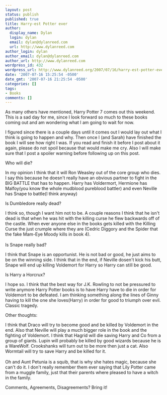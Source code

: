 ```yaml
---
layout: post
status: publish
published: true
title: Harry-est Potter ever
author:
  display_name: Dylan
  login: dylan
  email: dylan@dylanreed.com
  url: http://www.dylanreed.com
author_login: dylan
author_email: dylan@dylanreed.com
author_url: http://www.dylanreed.com
wordpress_id: 432
wordpress_url: http://www.dylanreed.org/2007/07/16/harry-est-potter-ever/
date: '2007-07-16 15:25:54 -0500'
date_gmt: '2007-07-16 21:25:54 -0500'
categories: []
tags:
- Books
comments: []
---
```

<p>As many others have mentioned, Harry Potter 7 comes out this weekend. This is a sad day for me, since I look forward so much to these books coming out and am wondering what I am going to wait for now.</p>
<p>I figured since there is a couple days until it comes out I would lay out what I think is going to happen and why. Then once I (and Sarah) have finished the book I will see how right I was. If you read and finish it before I post about it again, please do not spoil because that would make me cry. Also I will make sure that I post a spoiler warning before following up on this post.</p>
<p><!--adsense#banner--></p>
<p>Who will die?</p>
<p>In my opinion I think that it will Ron Weasley out of the core group who dies. I say this because he doesn't really have an obvious partner to fight in the BIG BATTLE that has to happen. Harry has Voldermort, Hermione has Malfoy(you know the whole mudblood pureblood battler) and even Neville has Snape to battle(I think anyway)</p>
<p>Is Dumbledore really dead?</p>
<p>I think so, though I want him not to be. A couple reasons I think that he isn't dead is that when he was hit with the killing curse he flew backwards off of the castle. When ever anyone else in the books gets killed with the Killing Curse the just crumple where they are (Cedric Diggory and the Spider that the fake Mam-Eye Moody kills in book 4).<br />
<!--adsense#text--><br />
Is Snape really bad?</p>
<p>I think that Snape is an opportunist. He is not bad or good, he just aims to be on the winning side.  I think that in the end, if Neville dosen't kick his butt, Snape will end up killing Voldemort for Harry so Harry can still be good.</p>
<p>Is Harry a Horcrux?</p>
<p>I hope so. I think that the best way for J.K. Rowling to not be pressured to write anymore Harry Potter books is to have Harry have to die in order for Voldemort to be defeated. I am thinking something along the lines of Ginny having to kill the one she loves(Harry) in order for good to triumph over evil. Classic tragedy.</p>
<p>Other thoughts:</p>
<p>I think that Draco will try to become good and be killed by Voldemort in the end. Also that Neville will play a much bigger role in the book and the fighting of Voldemort. I think that Hagrid will die saving Harry and Co from a group of giants. Lupin will probably be killed by good wizards because he is a WareWolf. Crookshanks will turn out to be more then just a cat. Also Wormtail will try to save Harry and be killed for it.<br />
<!--adsense--><br />
Oh and Aunt Petunia is a squib, that is why she hates magic, because she can't do it. I don't really remember them ever saying that Lily Potter came from a muggle family, just that their parents where pleased to have a witch in the family.</p>
<p>Comments, Agreements, Disagreements? Bring it!<br />
<!--adsense#refer--></p>
